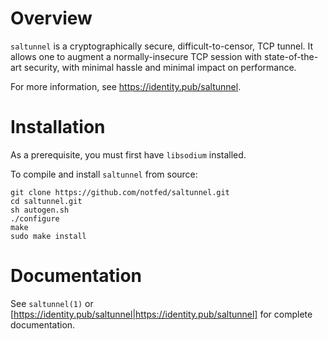 # Overview

`saltunnel` is a cryptographically secure, difficult-to-censor, TCP tunnel.  It allows one to augment a normally-insecure TCP session with state-of-the-art security, with minimal hassle and minimal impact on performance.

For more information, see https://identity.pub/saltunnel.

# Installation

As a prerequisite, you must first have `libsodium` installed.  

To compile and install `saltunnel` from source:

```
git clone https://github.com/notfed/saltunnel.git
cd saltunnel.git
sh autogen.sh
./configure
make
sudo make install
```

# Documentation

See `saltunnel(1)` or [https://identity.pub/saltunnel|https://identity.pub/saltunnel] for complete documentation.

